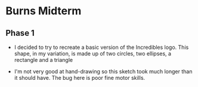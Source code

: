 # Burns Midterm

## Phase 1

- I decided to try to recreate a basic version of the Incredibles logo. This shape, in my variation, is made up of two circles, two ellipses, a rectangle and a triangle

- I'm not very good at hand-drawing so this sketch took much longer than it should have. The bug here is poor fine motor skills.
